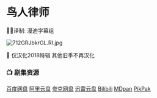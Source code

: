 # 鸟人律师

✍🏻译制: 漫迪字幕组

![712GRJbkrGL._RI_.jpg](712GRJbkrGL._RI_.jpg)

<aside>
🐻 仅汉化2018特辑 其他旧季不再汉化

</aside>

### 📺 剧集资源

[百度网盘](https://pan.baidu.com/s/1YmEOtB9iJcjjeBBXskKblA?pwd=k648)  [阿里云盘](https://www.aliyundrive.com/s/PdXcKKXZf65)  [夸克网盘](https://pan.quark.cn/s/b3d6ec77876d)  [迅雷云盘](https://pan.xunlei.com/s/VNnhQRd4_lZK1r2qLZH11InFA1?pwd=rszb#)  [Bilibili](https://www.bilibili.com/video/av39989906/)  [MDpan](https://pan.mdsub.top/%E9%B8%9F%E4%BA%BA%E5%BE%8B%E5%B8%88/)  [PikPak](https://mypikpak.com/s/VNmW_L7hbvU9Qf5govBN_ieNo1)